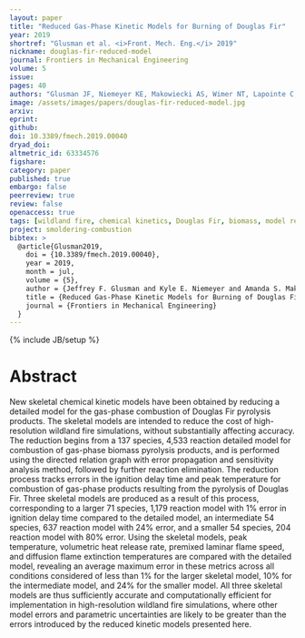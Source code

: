 ```yaml
---
layout: paper
title: "Reduced Gas-Phase Kinetic Models for Burning of Douglas Fir"
year: 2019
shortref: "Glusman et al. <i>Front. Mech. Eng.</i> 2019"
nickname: douglas-fir-reduced-model
journal: Frontiers in Mechanical Engineering
volume: 5
issue: 
pages: 40
authors: "Glusman JF, Niemeyer KE, Makowiecki AS, Wimer NT, Lapointe C, Rieker GB, Hamlington PE, and Daily JW"
image: /assets/images/papers/douglas-fir-reduced-model.jpg
arxiv:
eprint:
github:
doi: 10.3389/fmech.2019.00040
dryad_doi:
altmetric_id: 63334576
figshare:
category: paper
published: true
embargo: false
peerreview: true
review: false
openaccess: true
tags: [wildland fire, chemical kinetics, Douglas Fir, biomass, model reduction]
project: smoldering-combustion
bibtex: >
  @article{Glusman2019,
    doi = {10.3389/fmech.2019.00040},
    year = 2019,
    month = jul,
    volume = {5},
    author = {Jeffrey F. Glusman and Kyle E. Niemeyer and Amanda S. Makowiecki and Nicholas T. Wimer and Caelan Lapointe and Gregory B. Rieker and Peter E. Hamlington and John W. Daily},
    title = {Reduced Gas-Phase Kinetic Models for Burning of Douglas Fir},
    journal = {Frontiers in Mechanical Engineering}
  }
---
```

{% include JB/setup %}

# Abstract

New skeletal chemical kinetic models have been obtained by reducing a detailed model for the gas-phase combustion of Douglas Fir pyrolysis products. The skeletal models are intended to reduce the cost of high-resolution wildland fire simulations, without substantially affecting accuracy. The reduction begins from a 137 species, 4,533 reaction detailed model for combustion of gas-phase biomass pyrolysis products, and is performed using the directed relation graph with error propagation and sensitivity analysis method, followed by further reaction elimination. The reduction process tracks errors in the ignition delay time and peak temperature for combustion of gas-phase products resulting from the pyrolysis of Douglas Fir. Three skeletal models are produced as a result of this process, corresponding to a larger 71 species, 1,179 reaction model with 1% error in ignition delay time compared to the detailed model, an intermediate 54 species, 637 reaction model with 24% error, and a smaller 54 species, 204 reaction model with 80% error. Using the skeletal models, peak temperature, volumetric heat release rate, premixed laminar flame speed, and diffusion flame extinction temperatures are compared with the detailed model, revealing an average maximum error in these metrics across all conditions considered of less than 1% for the larger skeletal model, 10% for the intermediate model, and 24% for the smaller model. All three skeletal models are thus sufficiently accurate and computationally efficient for implementation in high-resolution wildland fire simulations, where other model errors and parametric uncertainties are likely to be greater than the errors introduced by the reduced kinetic models presented here.
